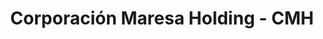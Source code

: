 ---
title: "Corporación Maresa Holding - CMH"
url: /quito/corporacion-maresa-holding-cmh/
shop: Autohaus
---